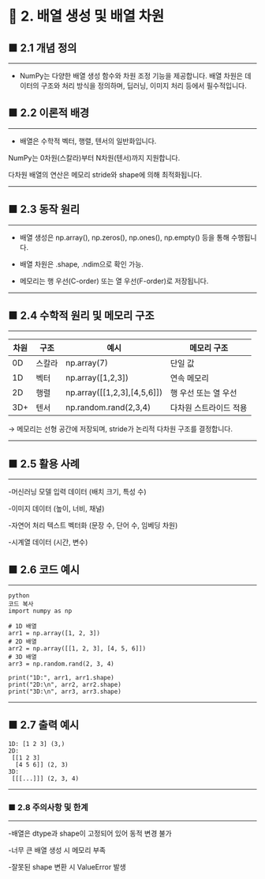 
# 🔸 2. 배열 생성 및 배열 차원  

## ■ 2.1 개념 정의  
---

- NumPy는 다양한 배열 생성 함수와 차원 조정 기능을 제공합니다. 배열 차원은 데이터의 구조와 처리 방식을 정의하며, 딥러닝, 이미지 처리 등에서 필수적입니다.

## ■ 2.2 이론적 배경  
---

- 배열은 수학적 벡터, 행렬, 텐서의 일반화입니다.

NumPy는 0차원(스칼라)부터 N차원(텐서)까지 지원합니다.

다차원 배열의 연산은 메모리 stride와 shape에 의해 최적화됩니다.

---

## ■ 2.3 동작 원리  

---  

- 배열 생성은 np.array(), np.zeros(), np.ones(), np.empty() 등을 통해 수행됩니다.

- 배열 차원은 .shape, .ndim으로 확인 가능.

- 메모리는 행 우선(C-order) 또는 열 우선(F-order)로 저장됩니다.

---

## ■ 2.4 수학적 원리 및 메모리 구조

---

| 차원  | 구조  | 예시                             | 메모리 구조       |
| --- | --- | ------------------------------ | ------------ |
| 0D  | 스칼라 | np.array(7)                    | 단일 값         |
| 1D  | 벡터  | np.array(\[1,2,3])             | 연속 메모리       |
| 2D  | 행렬  | np.array(\[\[1,2,3],\[4,5,6]]) | 행 우선 또는 열 우선 |
| 3D+ | 텐서  | np.random.rand(2,3,4)          | 다차원 스트라이드 적용 |


→ 메모리는 선형 공간에 저장되며, stride가 논리적 다차원 구조를 결정합니다.

---

## ■ 2.5 활용 사례

---

-머신러닝 모델 입력 데이터 (배치 크기, 특성 수)

-이미지 데이터 (높이, 너비, 채널)

-자연어 처리 텍스트 벡터화 (문장 수, 단어 수, 임베딩 차원)

-시계열 데이터 (시간, 변수)

## ■ 2.6 코드 예시  
---  

```
python
코드 복사
import numpy as np

# 1D 배열
arr1 = np.array([1, 2, 3])
# 2D 배열
arr2 = np.array([[1, 2, 3], [4, 5, 6]])
# 3D 배열
arr3 = np.random.rand(2, 3, 4)

print("1D:", arr1, arr1.shape)
print("2D:\n", arr2, arr2.shape)
print("3D:\n", arr3, arr3.shape)
```

---

## ■ 2.7 출력 예시

```
1D: [1 2 3] (3,)
2D:
 [[1 2 3]
  [4 5 6]] (2, 3)
3D:
 [[[...]]] (2, 3, 4)
```

---

### ■ 2.8 주의사항 및 한계
---

-배열은 dtype과 shape이 고정되어 있어 동적 변경 불가

-너무 큰 배열 생성 시 메모리 부족

-잘못된 shape 변환 시 ValueError 발생
